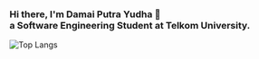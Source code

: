### Hi there, I'm Damai Putra Yudha 🫨 <br> a Software Engineering Student at Telkom University.


![Top Langs](https://github-readme-stats.vercel.app/api/top-langs/?username=restuzaki&hide_progress=false&theme=radical&layout=compact)

